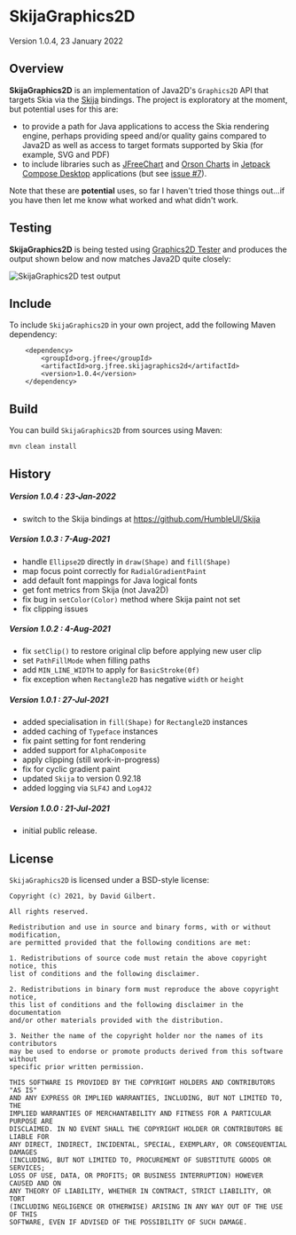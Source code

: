 SkijaGraphics2D
===============

Version 1.0.4, 23 January 2022

Overview
--------
**SkijaGraphics2D** is an implementation of Java2D's `Graphics2D` API that targets Skia via the [Skija](https://github.com/HumbleUI/skija) bindings.  The project is exploratory at the moment, but potential uses for this are:

- to provide a path for Java applications to access the Skia rendering engine, perhaps providing speed and/or quality gains compared to Java2D as well as access to target formats supported by Skia (for example, SVG and PDF)
- to include libraries such as [JFreeChart](https://github.com/jfree/jfreechart) and [Orson Charts](https://github.com/jfree/orson-charts) in [Jetpack Compose Desktop](https://www.jetbrains.com/lp/compose/) applications (but see [issue #7](https://github.com/jfree/skijagraphics2d/issues/7)). 
  
Note that these are **potential** uses, so far I haven't tried those things out...if you have then let me know what worked and what didn't work.

Testing
-------
**SkijaGraphics2D** is being tested using [Graphics2D Tester](https://github.com/jfree/graphics2d-tester) and produces the output shown below and now matches Java2D quite closely:

![SkijaGraphics2D test output](https://user-images.githubusercontent.com/1835893/150665919-b1a6a230-b8e2-4eb2-b05f-7f808a2e9ba1.png)

Include
-------
To include `SkijaGraphics2D` in your own project, add the following Maven dependency:

        <dependency>
            <groupId>org.jfree</groupId>
            <artifactId>org.jfree.skijagraphics2d</artifactId>
            <version>1.0.4</version>
        </dependency>

Build
-----
You can build `SkijaGraphics2D` from sources using Maven:

    mvn clean install

History
-------

##### Version 1.0.4 : 23-Jan-2022
- switch to the Skija bindings at https://github.com/HumbleUI/Skija

##### Version 1.0.3 : 7-Aug-2021
- handle `Ellipse2D` directly in `draw(Shape)` and `fill(Shape)`
- map focus point correctly for `RadialGradientPaint`
- add default font mappings for Java logical fonts
- get font metrics from Skija (not Java2D)
- fix bug in `setColor(Color)` method where Skija paint not set
- fix clipping issues 

##### Version 1.0.2 : 4-Aug-2021
- fix `setClip()` to restore original clip before applying new user clip
- set `PathFillMode` when filling paths
- add `MIN_LINE_WIDTH` to apply for `BasicStroke(0f)`
- fix exception when `Rectangle2D` has negative `width` or `height`

##### Version 1.0.1 : 27-Jul-2021
- added specialisation in `fill(Shape)` for `Rectangle2D` instances
- added caching of `Typeface` instances
- fix paint setting for font rendering
- added support for `AlphaComposite`
- apply clipping (still work-in-progress)
- fix for cyclic gradient paint
- updated `Skija` to version 0.92.18
- added logging via `SLF4J` and `Log4J2`

##### Version 1.0.0 : 21-Jul-2021
- initial public release.

License
-------

`SkijaGraphics2D` is licensed under a BSD-style license:

```
Copyright (c) 2021, by David Gilbert.

All rights reserved.

Redistribution and use in source and binary forms, with or without modification, 
are permitted provided that the following conditions are met:

1. Redistributions of source code must retain the above copyright notice, this
list of conditions and the following disclaimer.

2. Redistributions in binary form must reproduce the above copyright notice, 
this list of conditions and the following disclaimer in the documentation 
and/or other materials provided with the distribution.

3. Neither the name of the copyright holder nor the names of its contributors 
may be used to endorse or promote products derived from this software without 
specific prior written permission.

THIS SOFTWARE IS PROVIDED BY THE COPYRIGHT HOLDERS AND CONTRIBUTORS "AS IS" 
AND ANY EXPRESS OR IMPLIED WARRANTIES, INCLUDING, BUT NOT LIMITED TO, THE 
IMPLIED WARRANTIES OF MERCHANTABILITY AND FITNESS FOR A PARTICULAR PURPOSE ARE 
DISCLAIMED. IN NO EVENT SHALL THE COPYRIGHT HOLDER OR CONTRIBUTORS BE LIABLE FOR
ANY DIRECT, INDIRECT, INCIDENTAL, SPECIAL, EXEMPLARY, OR CONSEQUENTIAL DAMAGES 
(INCLUDING, BUT NOT LIMITED TO, PROCUREMENT OF SUBSTITUTE GOODS OR SERVICES; 
LOSS OF USE, DATA, OR PROFITS; OR BUSINESS INTERRUPTION) HOWEVER CAUSED AND ON 
ANY THEORY OF LIABILITY, WHETHER IN CONTRACT, STRICT LIABILITY, OR TORT 
(INCLUDING NEGLIGENCE OR OTHERWISE) ARISING IN ANY WAY OUT OF THE USE OF THIS 
SOFTWARE, EVEN IF ADVISED OF THE POSSIBILITY OF SUCH DAMAGE.
```
